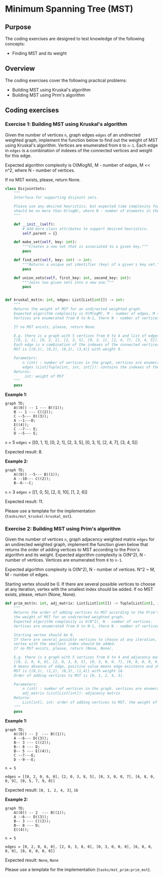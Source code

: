 # Minimum Spanning Tree (MST)

## Purpose

The coding exercises are designed to test knowledge of the following concepts:

* Finding MST and its weight

## Overview

The coding exercises cover the following practical problems:
* Building MST using Kruskal's algorithm 
* Building MST using Prim's algorithm

## Coding exercises

### Exercise 1: Building MST using Kruskal's algorithm 

Given the number of vertices `n`, graph edges `edges` of an undirected weighted graph, implement the function below to find out the weight of MST using Kruskal's algorithm. 
Vertices are enumerated from `0` to `n-1`. Each edge in `edges` is a combination of indexes of the connected vertices and weight for this edge.

Expected algorithm complexity is O(MlogN), M - number of edges, M << n^2, where N - number of vertices.

If no MST exists, please, return None.

```python
class DisjointSets:
    """
    Interface for supporting disjoint sets.

    Please use any desired heuristics, but expected time complexity for union and finding sets
    should be no more than O(logN), where N - number of elements in the disjoint set.
    """

    def __init__(self):
        # Add more class attributes to support desired heuristics.
        self.parent = {}

    def make_set(self, key: int):
        """Creates a new set that is associated to a given key."""
        pass

    def find_set(self, key: int) -> int:
        """Returns a unique set identifier (key) of a given's key set."""
        pass

    def union_sets(self, first_key: int, second_key: int):
        """Joins two given sets into a new one."""
        pass


def kruskal_mst(n: int, edges: List[List[int]]) -> int:
    """
    Returns the weight of MST for an undirected weighted graph.
    Expected algorithm complexity is O(MlogM), M - number of edges, M << N^2, where N - number of vertices.
    Vertices are enumerated from 0 to N-1, there N - number of vertices.

    If no MST exists, please, return None.

    E.g. there is a graph with 5 vertices from 0 to 4 and list of edges
    [[0, 1, 1], [0, 2, 1], [2, 3, 5], [0, 3, 1], [2, 4, 7], [3, 4, 5]].
    Each edge is a combination of the indexes of the connected vertices and weight for this edge.
    MST is {(0,1), (0,2), (0,3), (3,4)} with weight 8.

    Parameters:
        n (int) : number of vertices in the graph, vertices are enumerated from 0 to n-1
        edges (List[Tuple[int, int, int]]): contains the indexes of the connected vertices and weight for this edge.
    Returns:
         int: weight of MST
    """
    pass
```

**Example 1:**
```mermaid
graph TD;
    A((0)) -- 1 --- B((1));
    B -- 1 --- C((2));
    C --5--- D((3));
    A --1---D;
    E((4));
    C --7--- E;
    D --5--- E;
```
`n` = 5
`edges` = [[0, 1, 1], [0, 2, 1], [2, 3, 5], [0, 3, 1], [2, 4, 7], [3, 4, 5]]

Expected result: 8.

**Example 2:**
```mermaid
graph TD;
    A((0)) --5--- B((1));
    A --10--- C((2));
    B--6---C;
```
`n` = 3
`edges` = [[1, 0, 5], [2, 0, 10], [1, 2, 6]]

Expected result: 11.

Please use a template for the implementation (`tasks/mst_kruskal:kruskal_mst`).


### Exercise 2: Building MST using Prim's algorithm

Given the number of vertices `n`, graph adjacency weighted matrix `edges` for an undirected weighted graph, implement the function given below that returns the order of adding vertices to MST according to the Prim's algorithm and its weight. 
Expected algorithm complexity is O(N^2), N - number of vertices.
Vertices are enumerated from `0` to `n-1`.

Expected algorithm complexity is O(N^2), N - number of vertices.
N^2 ~ M, M - number of edges.

Starting vertex should be 0. If there are several possible vertices to choose at any iteration, vertex with the smallest index should be added.  If no MST exists, please, return (None, None).

```python
def prim_mst(n: int, adj_matrix: List[List[int]]) -> Tuple[List[int], int]:
    """
    Returns the order of adding vertices to MST according to the Prim's algorithm and
    the weight of MST for an undirected weighted graph.
    Expected algorithm complexity is O(N^2), N - number of vertices.
    Vertices are enumerated from 0 to N-1, there N - number of vertices.

    Starting vertex should be 0.
    If there are several possible vertices to choose at any iteration,
    vertex with the smallest index should be added.
    If no MST exists, please, return (None, None).

    E.g. there is a graph with 5 vertices from 0 to 4 and adjacency matrix with weight
    [[0, 2, 0, 6, 0], [2, 0, 3, 8, 5], [0, 3, 0, 0, 7], [6, 8, 0, 0, 9], [0, 5, 7, 9, 0]].
    0 means absence of edge, positive value means edge existence and shows its weight.
    MST is {(0,1), (1,2), (0,3), (1,4)} with weight 16.
    Order of adding vertices to MST is [0, 1, 2, 4, 3].

    Parameters:
        n (int) : number of vertices in the graph, vertices are enumerated from 0 to n-1
        adj_matrix (List[List[int]): adjacency matrix
    Returns:
        List[int], int: order of adding vertices to MST, the weight of MST
    """
    pass
```

**Example 1:**
```mermaid
graph TD;
    A((0)) -- 2  --- B((1));
    A --6--- D((3));
    B-- 3 --- C((2));
    B-- 8 --- D;
    B-- 5 --- E((4));
    C --7---E;
    D --9---E;
```
`n = 5`

`edges = [[0, 2, 0, 6, 0], [2, 0, 3, 8, 5], [0, 3, 0, 0, 7], [6, 8, 0, 0, 9], [0, 5, 7, 9, 0]]`

Expected result: `[0, 1, 2, 4, 3]`, `16`

**Example 2:**
```mermaid
graph TD;
    A((0)) -- 2  --- B((1));
    A --6--- D((3));
    B-- 3 --- C((2));
    B-- 8 --- D;
    E((4));
```

`n = 5`

`edges = [0, 2, 0, 6, 0], [2, 0, 3, 8, 0], [0, 3, 0, 0, 0], [6, 8, 0, 0, 0], [0, 0, 0, 0, 0]]`

Expected result: `None`, `None`


Please use a template for the implementation (`tasks/mst_prim:prim_mst`).
